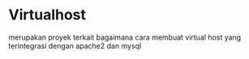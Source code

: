 # Virtualhost
merupakan proyek terkait bagaimana cara membuat virtual host yang terintegrasi dengan apache2 dan mysql
